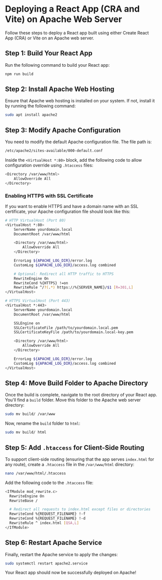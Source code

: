 
# Deploying a React App (CRA and Vite) on Apache Web Server

Follow these steps to deploy a React app built using either Create React App (CRA) or Vite on an Apache web server.

## Step 1: Build Your React App

Run the following command to build your React app:

```bash
npm run build
```

## Step 2: Install Apache Web Hosting

Ensure that Apache web hosting is installed on your system. If not, install it by running the following command:

```bash
sudo apt install apache2
```

## Step 3: Modify Apache Configuration

You need to modify the default Apache configuration file. The file path is:

```bash
/etc/apache2/sites-available/000-default.conf
```

Inside the `<VirtualHost *:80>` block, add the following code to allow configuration override using `.htaccess` files:

```bash
<Directory /var/www/html>
    AllowOverride All
</Directory>
```

### Enabling HTTPS with SSL Certificate

If you want to enable HTTPS and have a domain name with an SSL certificate, your Apache configuration file should look like this:

```bash
# HTTP VirtualHost (Port 80)
<VirtualHost *:80>
    ServerName yourdomain.local
    DocumentRoot /var/www/html

    <Directory /var/www/html>
        AllowOverride All
    </Directory>

    ErrorLog ${APACHE_LOG_DIR}/error.log
    CustomLog ${APACHE_LOG_DIR}/access.log combined

    # Optional: Redirect all HTTP traffic to HTTPS
    RewriteEngine On
    RewriteCond %{HTTPS} !=on
    RewriteRule ^/?(.*) https://%{SERVER_NAME}/$1 [R=301,L]
</VirtualHost>

# HTTPS VirtualHost (Port 443)
<VirtualHost *:443>
    ServerName yourdomain.local
    DocumentRoot /var/www/html

    SSLEngine on
    SSLCertificateFile /path/to/yourdomain.local.pem
    SSLCertificateKeyFile /path/to/yourdomain.local-key.pem

    <Directory /var/www/html>
        AllowOverride All
    </Directory>

    ErrorLog ${APACHE_LOG_DIR}/error.log
    CustomLog ${APACHE_LOG_DIR}/access.log combined
</VirtualHost>
```

## Step 4: Move Build Folder to Apache Directory

Once the build is complete, navigate to the root directory of your React app. You'll find a `build` folder. Move this folder to the Apache web server directory:

```bash
sudo mv build/ /var/www
```

Now, rename the `build` folder to `html`:

```bash
sudo mv build/ html
```

## Step 5: Add `.htaccess` for Client-Side Routing

To support client-side routing (ensuring that the app serves `index.html` for any route), create a `.htaccess` file in the `/var/www/html` directory:

```bash
nano /var/www/html/.htaccess
```

Add the following code to the `.htaccess` file:

```bash
<IfModule mod_rewrite.c>
  RewriteEngine On
  RewriteBase /

  # Redirect all requests to index.html except files or directories
  RewriteCond %{REQUEST_FILENAME} !-f
  RewriteCond %{REQUEST_FILENAME} !-d
  RewriteRule ^ index.html [QSA,L]
</IfModule>
```

## Step 6: Restart Apache Service

Finally, restart the Apache service to apply the changes:

```bash
sudo systemctl restart apache2.service
```

Your React app should now be successfully deployed on Apache!
